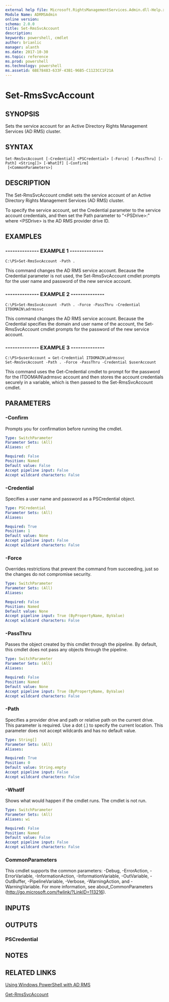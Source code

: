 ```yaml
---
external help file: Microsoft.RightsManagementServices.Admin.dll-Help.xml
Module Name: ADRMSAdmin
online version: 
schema: 2.0.0
title: Set-RmsSvcAccount
description: 
keywords: powershell, cmdlet
author: brianlic
manager: alanth
ms.date: 2017-10-30
ms.topic: reference
ms.prod: powershell
ms.technology: powershell
ms.assetid: 6BE78483-633F-43B1-96B5-C1123CC1F21A
---
```


# Set-RmsSvcAccount

## SYNOPSIS
Sets the service account for an Active Directory Rights Management Services (AD RMS) cluster.

## SYNTAX

```
Set-RmsSvcAccount [-Credential] <PSCredential> [-Force] [-PassThru] [-Path] <String[]> [-WhatIf] [-Confirm]
 [<CommonParameters>]
```

## DESCRIPTION
The Set-RmsSvcAccount cmdlet sets the service account of an Active Directory Rights Management Services (AD RMS) cluster.

To specify the service account, set the Credential parameter to the service account credentials, and then set the Path parameter to "\<PSDrive\>:\" where \<PSDrive\> is the AD RMS provider drive ID.

## EXAMPLES

### --------------  EXAMPLE 1 --------------
```
C:\PS>Set-RmsSvcAccount -Path .
```

This command changes the AD RMS service account.
Because the Credential parameter is not used, the Set-RmsSvcAccount cmdlet prompts for the user name and password of the new service account.

### --------------  EXAMPLE 2 --------------
```
C:\PS>Set-RmsSvcAccount -Path . -Force -PassThru -Credential ITDOMAIN\adrmssvc
```

This command changes the AD RMS service account.
Because the Credential specifies the domain and user name of the account, the Set-RmsSvcAccount cmdlet prompts for the password of the new service account.

### --------------  EXAMPLE 3 --------------
```
C:\PS>$userAccount = Get-Credential ITDOMAIN\adrmssvc
Set-RmsSvcAccount -Path . -Force -PassThru -Credential $userAccount
```

This command uses the Get-Credential cmdlet to prompt for the password for the ITDOMAIN\adrmsvc account and then stores the account credentials securely in a variable, which is then passed to the Set-RmsSvcAccount cmdlet.

## PARAMETERS

### -Confirm
Prompts you for confirmation before running the cmdlet.

```yaml
Type: SwitchParameter
Parameter Sets: (All)
Aliases: cf

Required: False
Position: Named
Default value: False
Accept pipeline input: False
Accept wildcard characters: False
```

### -Credential
Specifies a user name and password as a PSCredential object.

```yaml
Type: PSCredential
Parameter Sets: (All)
Aliases: 

Required: True
Position: 1
Default value: None
Accept pipeline input: False
Accept wildcard characters: False
```

### -Force
Overrides restrictions that prevent the command from succeeding, just so the changes do not compromise security.

```yaml
Type: SwitchParameter
Parameter Sets: (All)
Aliases: 

Required: False
Position: Named
Default value: None
Accept pipeline input: True (ByPropertyName, ByValue)
Accept wildcard characters: False
```

### -PassThru
Passes the object created by this cmdlet through the pipeline.
By default, this cmdlet does not pass any objects through the pipeline.

```yaml
Type: SwitchParameter
Parameter Sets: (All)
Aliases: 

Required: False
Position: Named
Default value: None
Accept pipeline input: True (ByPropertyName, ByValue)
Accept wildcard characters: False
```

### -Path
Specifies a provider drive and path or relative path on the current drive.
This parameter is required.
Use a dot (.) to specify the current location.
This parameter does not accept wildcards and has no default value.

```yaml
Type: String[]
Parameter Sets: (All)
Aliases: 

Required: True
Position: 0
Default value: String.empty
Accept pipeline input: False
Accept wildcard characters: False
```

### -WhatIf
Shows what would happen if the cmdlet runs.
The cmdlet is not run.

```yaml
Type: SwitchParameter
Parameter Sets: (All)
Aliases: wi

Required: False
Position: Named
Default value: False
Accept pipeline input: False
Accept wildcard characters: False
```

### CommonParameters
This cmdlet supports the common parameters: -Debug, -ErrorAction, -ErrorVariable, -InformationAction, -InformationVariable, -OutVariable, -OutBuffer, -PipelineVariable, -Verbose, -WarningAction, and -WarningVariable. For more information, see about_CommonParameters (http://go.microsoft.com/fwlink/?LinkID=113216).

## INPUTS

## OUTPUTS

### PSCredential

## NOTES

## RELATED LINKS

[Using Windows PowerShell with AD RMS](http://go.microsoft.com/fwlink/?LinkId=136806)

[Get-RmsSvcAccount](./Get-RmsSvcAccount.md)

